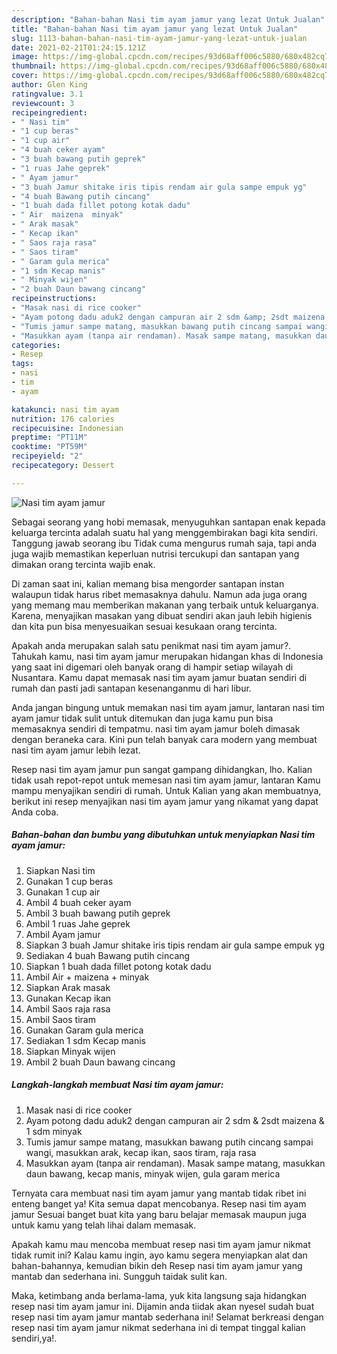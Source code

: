 ```yaml
---
description: "Bahan-bahan Nasi tim ayam jamur yang lezat Untuk Jualan"
title: "Bahan-bahan Nasi tim ayam jamur yang lezat Untuk Jualan"
slug: 1113-bahan-bahan-nasi-tim-ayam-jamur-yang-lezat-untuk-jualan
date: 2021-02-21T01:24:15.121Z
image: https://img-global.cpcdn.com/recipes/93d68aff006c5880/680x482cq70/nasi-tim-ayam-jamur-foto-resep-utama.jpg
thumbnail: https://img-global.cpcdn.com/recipes/93d68aff006c5880/680x482cq70/nasi-tim-ayam-jamur-foto-resep-utama.jpg
cover: https://img-global.cpcdn.com/recipes/93d68aff006c5880/680x482cq70/nasi-tim-ayam-jamur-foto-resep-utama.jpg
author: Glen King
ratingvalue: 3.1
reviewcount: 3
recipeingredient:
- " Nasi tim"
- "1 cup beras"
- "1 cup air"
- "4 buah ceker ayam"
- "3 buah bawang putih geprek"
- "1 ruas Jahe geprek"
- " Ayam jamur"
- "3 buah Jamur shitake iris tipis rendam air gula sampe empuk yg"
- "4 buah Bawang putih cincang"
- "1 buah dada fillet potong kotak dadu"
- " Air  maizena  minyak"
- " Arak masak"
- " Kecap ikan"
- " Saos raja rasa"
- " Saos tiram"
- " Garam gula merica"
- "1 sdm Kecap manis"
- " Minyak wijen"
- "2 buah Daun bawang cincang"
recipeinstructions:
- "Masak nasi di rice cooker"
- "Ayam potong dadu aduk2 dengan campuran air 2 sdm &amp; 2sdt maizena &amp; 1 sdm minyak"
- "Tumis jamur sampe matang, masukkan bawang putih cincang sampai wangi, masukkan arak, kecap ikan, saos tiram, raja rasa"
- "Masukkan ayam (tanpa air rendaman). Masak sampe matang, masukkan daun bawang, kecap manis, minyak wijen, gula garam merica"
categories:
- Resep
tags:
- nasi
- tim
- ayam

katakunci: nasi tim ayam 
nutrition: 176 calories
recipecuisine: Indonesian
preptime: "PT11M"
cooktime: "PT59M"
recipeyield: "2"
recipecategory: Dessert

---
```



![Nasi tim ayam jamur](https://img-global.cpcdn.com/recipes/93d68aff006c5880/680x482cq70/nasi-tim-ayam-jamur-foto-resep-utama.jpg)

Sebagai seorang yang hobi memasak, menyuguhkan santapan enak kepada keluarga tercinta adalah suatu hal yang menggembirakan bagi kita sendiri. Tanggung jawab seorang ibu Tidak cuma mengurus rumah saja, tapi anda juga wajib memastikan keperluan nutrisi tercukupi dan santapan yang dimakan orang tercinta wajib enak.

Di zaman  saat ini, kalian memang bisa mengorder santapan instan walaupun tidak harus ribet memasaknya dahulu. Namun ada juga orang yang memang mau memberikan makanan yang terbaik untuk keluarganya. Karena, menyajikan masakan yang dibuat sendiri akan jauh lebih higienis dan kita pun bisa menyesuaikan sesuai kesukaan orang tercinta. 



Apakah anda merupakan salah satu penikmat nasi tim ayam jamur?. Tahukah kamu, nasi tim ayam jamur merupakan hidangan khas di Indonesia yang saat ini digemari oleh banyak orang di hampir setiap wilayah di Nusantara. Kamu dapat memasak nasi tim ayam jamur buatan sendiri di rumah dan pasti jadi santapan kesenanganmu di hari libur.

Anda jangan bingung untuk memakan nasi tim ayam jamur, lantaran nasi tim ayam jamur tidak sulit untuk ditemukan dan juga kamu pun bisa memasaknya sendiri di tempatmu. nasi tim ayam jamur boleh dimasak dengan beraneka cara. Kini pun telah banyak cara modern yang membuat nasi tim ayam jamur lebih lezat.

Resep nasi tim ayam jamur pun sangat gampang dihidangkan, lho. Kalian tidak usah repot-repot untuk memesan nasi tim ayam jamur, lantaran Kamu mampu menyajikan sendiri di rumah. Untuk Kalian yang akan membuatnya, berikut ini resep menyajikan nasi tim ayam jamur yang nikamat yang dapat Anda coba.

<!--inarticleads1-->

##### Bahan-bahan dan bumbu yang dibutuhkan untuk menyiapkan Nasi tim ayam jamur:

1. Siapkan  Nasi tim
1. Gunakan 1 cup beras
1. Gunakan 1 cup air
1. Ambil 4 buah ceker ayam
1. Ambil 3 buah bawang putih geprek
1. Ambil 1 ruas Jahe geprek
1. Ambil  Ayam jamur
1. Siapkan 3 buah Jamur shitake iris tipis rendam air gula sampe empuk yg
1. Sediakan 4 buah Bawang putih cincang
1. Siapkan 1 buah dada fillet potong kotak dadu
1. Ambil  Air + maizena + minyak
1. Siapkan  Arak masak
1. Gunakan  Kecap ikan
1. Ambil  Saos raja rasa
1. Ambil  Saos tiram
1. Gunakan  Garam gula merica
1. Sediakan 1 sdm Kecap manis
1. Siapkan  Minyak wijen
1. Ambil 2 buah Daun bawang cincang




<!--inarticleads2-->

##### Langkah-langkah membuat Nasi tim ayam jamur:

1. Masak nasi di rice cooker
1. Ayam potong dadu aduk2 dengan campuran air 2 sdm &amp; 2sdt maizena &amp; 1 sdm minyak
1. Tumis jamur sampe matang, masukkan bawang putih cincang sampai wangi, masukkan arak, kecap ikan, saos tiram, raja rasa
1. Masukkan ayam (tanpa air rendaman). Masak sampe matang, masukkan daun bawang, kecap manis, minyak wijen, gula garam merica




Ternyata cara membuat nasi tim ayam jamur yang mantab tidak ribet ini enteng banget ya! Kita semua dapat mencobanya. Resep nasi tim ayam jamur Sesuai banget buat kita yang baru belajar memasak maupun juga untuk kamu yang telah lihai dalam memasak.

Apakah kamu mau mencoba membuat resep nasi tim ayam jamur nikmat tidak rumit ini? Kalau kamu ingin, ayo kamu segera menyiapkan alat dan bahan-bahannya, kemudian bikin deh Resep nasi tim ayam jamur yang mantab dan sederhana ini. Sungguh taidak sulit kan. 

Maka, ketimbang anda berlama-lama, yuk kita langsung saja hidangkan resep nasi tim ayam jamur ini. Dijamin anda tiidak akan nyesel sudah buat resep nasi tim ayam jamur mantab sederhana ini! Selamat berkreasi dengan resep nasi tim ayam jamur nikmat sederhana ini di tempat tinggal kalian sendiri,ya!.

